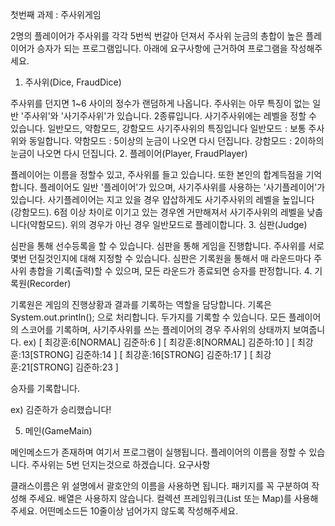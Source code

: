 첫번째 과제 : 주사위게임

2명의 플레이어가 주사위를 각각 5번씩 번갈아 던져서 주사위 눈금의 총합이 높은 플레이어가 승자가 되는 프로그램입니다.
아래에 요구사항에 근거하여 프로그램을 작성해주세요.

1. 주사위(Dice, FraudDice)

주사위를 던지면 1~6 사이의 정수가 랜덤하게 나옵니다.
주사위는 아무 특징이 없는 일반 '주사위'와 '사기주사위'가 있습니다. 2종류입니다.
사기주사위에는 레벨을 정할 수 있습니다. 일반모드, 약함모드, 강함모드
사기주사위의 특징입니다
일반모드 : 보통 주사위와 동일합니다.
약함모드 : 5이상의 눈금이 나오면 다시 던집니다.
강함모드 : 2이하의 눈금이 나오면 다시 던집니다.
2. 플레이어(Player, FraudPlayer)

플레이어는 이름을 정할수 있고, 주사위를 들고 있습니다. 또한 본인의 합계득점을 기억합니다.
플레이어도 일반 '플레이어'가 있으며, 사기주사위를 사용하는 '사기플레이어'가 있습니다.
사기플레이어는 지고 있을 경우 얍삽하게도 사기주사위의 레벨을 높입니다(강함모드).
6점 이상 차이로 이기고 있는 경우엔 거만해져서 사기주사위의 레벨을 낮춥니다(약함모드).
위의 경우가 아닌 경우 일반모드로 플레이합니다.
3. 심판(Judge)

심판을 통해 선수등록을 할 수 있습니다.
심판을 통해 게임을 진행합니다. 주사위를 서로 몇번 던질것인지에 대해 지정할 수 있습니다.
심판은 기록원을 통해서 매 라운드마다 주사위 총합을 기록(출력)할 수 있으며, 모든 라운드가 종료되면 승자를 판정합니다.
4. 기록원(Recorder)

기록원은 게임의 진행상황과 결과를 기록하는 역할을 담당합니다.
기록은 System.out.println(); 으로 처리합니다.
두가지를 기록할 수 있습니다.
모든 플레이어의 스코어를 기록하며, 사기주사위를 쓰는 플레이어의 경우 주사위의 상태까지 보여줍니다.
ex)
[ 최강훈:6[NORMAL] 김준하:6 ]
[ 최강훈:8[NORMAL] 김준하:10 ]
[ 최강훈:13[STRONG] 김준하:14 ]
[ 최강훈:16[STRONG] 김준하:17 ]
[ 최강훈:21[STRONG] 김준하:23 ]

승자를 기록합니다.

ex)
김준하가 승리했습니다!

5. 메인(GameMain)

메인메소드가 존재하며 여기서 프로그램이 실행됩니다.
플레이어의 이름을 정할 수 있습니다.
주사위는 5번 던지는것으로 하겠습니다.
요구사항

클래스이름은 위 설명에서 괄호안의 이름을 사용하면 됩니다.
패키지를 꼭 구분하여 작성해 주세요.
배열은 사용하지 않습니다. 컬렉션 프레임워크(List 또는 Map)를 사용해주세요.
어떤메소드든 10줄이상 넘어가지 않도록 작성해주세요.
